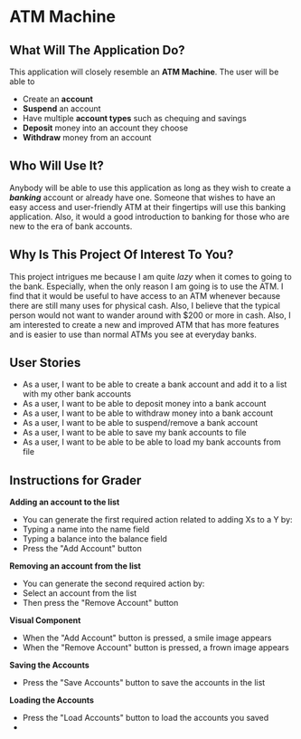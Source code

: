 # ATM Machine

## What Will The Application Do?
This application will closely resemble an **ATM Machine**. The user will
be able to
- Create an **account**
- **Suspend** an account
- Have multiple **account types** such as chequing and savings
- **Deposit** money into an account they choose
- **Withdraw** money from an account

## Who Will Use It?
Anybody will be able to use this application as long as they wish to 
create a ***banking*** account or already have one. Someone that wishes
to have an easy access and user-friendly ATM at their fingertips will
use this banking application. Also, it would a good introduction to 
banking for those who are new to the era of bank accounts.

## Why Is This Project Of Interest To You?
This project intrigues me because I am quite *lazy* when it comes to
going to the bank. Especially, when the only reason I am going is to use
the ATM. I find that it would be useful to have access to an ATM whenever
because there are still many uses for physical cash. Also, I believe that
the typical person would not want to wander around with $200 or more in
cash. Also, I am interested to create a new and improved ATM that has 
more features and is easier to use than normal ATMs you see at everyday
banks.

## User Stories
- As a user, I want to be able to create a bank account and add it to a 
list with my other bank accounts
- As a user, I want to be able to deposit money into a bank account
- As a user, I want to be able to withdraw money into a bank account
- As a user, I want to be able to suspend/remove a bank account
- As a user, I want to be able to save my bank accounts to file
- As a user, I want to be able to be able to load my bank accounts from file

## Instructions for Grader
**Adding an account to the list**
- You can generate the first required action related to adding Xs to a Y by:
- Typing a name into the name field
- Typing a balance into the balance field
- Press the "Add Account" button

**Removing an account from the list**
- You can generate the second required action by:
- Select an account from the list
- Then press the "Remove Account" button

**Visual Component**
- When the "Add Account" button is pressed, a smile image appears
- When the "Remove Account" button is pressed, a frown image appears

**Saving the Accounts**
- Press the "Save Accounts" button to save the accounts in the list

**Loading the Accounts**
- Press the "Load Accounts" button to load the accounts you saved
- 